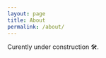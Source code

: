 ```yaml
---
layout: page
title: About
permalink: /about/
---
```


Curently under construction :hammer_and_wrench:.